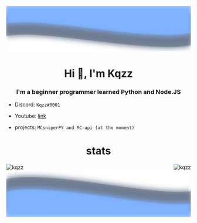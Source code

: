 <img align="center" src="https://raw.githubusercontent.com/Kqzz/Kqzz/master/top.svg"/>

<h1 align="center">Hi 👋, I'm Kqzz</h1>
<h3 align="center">I'm a beginner programmer learned Python and Node.JS</h3>

- Discord: `Kqzz#0001`
- Youtube: [link](https://www.youtube.com/channel/UCbuxrzqy-Xsbyx9Fq42oP_A)

- projects: `MCsniperPY and MC-api (at the moment)`

<h1 align="center">    </h1>
<h1 align="center">stats</h1>

<p><img align="left" src="https://github-readme-stats.vercel.app/api?username=Kqzz&show_icons=true&text_color=ffffff&bg_color=7fb3ff&title_color=ffffff&icon_color=ffffff" alt="kqzz" /></p>

<p></p>

<img align="right" src="https://github-readme-stats.vercel.app/api/top-langs/?username=Kqzz&show_icons=true&text_color=ffffff&bg_color=7fb3ff&title_color=ffffff&icon_color=ffffff" alt="kqzz" />


<img align="center" src="https://raw.githubusercontent.com/Kqzz/Kqzz/master/bottom.svg"/>

